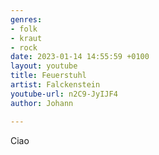 ```yaml
---
genres:
- folk
- kraut
- rock
date: 2023-01-14 14:55:59 +0100
layout: youtube
title: Feuerstuhl
artist: Falckenstein
youtube-url: n2C9-JyIJF4
author: Johann

---
```

Ciao